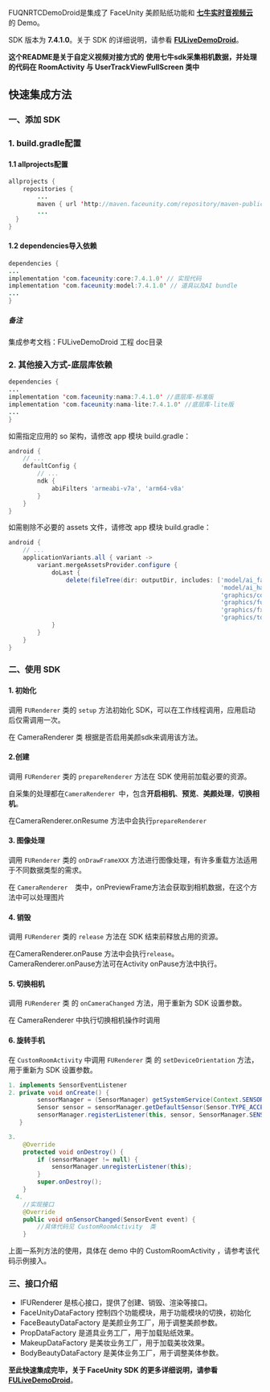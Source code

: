 FUQNRTCDemoDroid是集成了 FaceUnity 美颜贴纸功能和 **[七牛实时音视频云](https://developer.qiniu.com/pili/sdk/3715/PLDroidMediaStreaming-overview)** 的 Demo。

SDK 版本为 **7.4.1.0**。关于 SDK 的详细说明，请参看 **[FULiveDemoDroid](https://github.com/Faceunity/FULiveDemoDroid/tree/master/doc)**。

**这个README是关于自定义视频对接方式的**
**使用七牛sdk采集相机数据，并处理的代码在 RoomActivity 与 UserTrackViewFullScreen 类中**

## 快速集成方法

### 一、添加 SDK

### 1. build.gradle配置

#### 1.1 allprojects配置
```java
allprojects {
    repositories {
        ...
        maven { url 'http://maven.faceunity.com/repository/maven-public/' }
        ...
  }
}
```

#### 1.2 dependencies导入依赖
```java
dependencies {
...
implementation 'com.faceunity:core:7.4.1.0' // 实现代码
implementation 'com.faceunity:model:7.4.1.0' // 道具以及AI bundle
...
}
```

##### 备注

集成参考文档：FULiveDemoDroid 工程 doc目录

### 2. 其他接入方式-底层库依赖

```java
dependencies {
...
implementation 'com.faceunity:nama:7.4.1.0' //底层库-标准版
implementation 'com.faceunity:nama-lite:7.4.1.0' //底层库-lite版
...
}
```

如需指定应用的 so 架构，请修改 app 模块 build.gradle：

```groovy
android {
    // ...
    defaultConfig {
        // ...
        ndk {
            abiFilters 'armeabi-v7a', 'arm64-v8a'
        }
    }
}
```

如需剔除不必要的 assets 文件，请修改 app 模块 build.gradle：

```groovy
android {
    // ...
    applicationVariants.all { variant ->
        variant.mergeAssetsProvider.configure {
            doLast {
                delete(fileTree(dir: outputDir, includes: ['model/ai_face_processor_lite.bundle',
                                                           'model/ai_hand_processor.bundle',
                                                           'graphics/controller.bundle',
                                                           'graphics/fuzzytoonfilter.bundle',
                                                           'graphics/fxaa.bundle',
                                                           'graphics/tongue.bundle']))
            }
        }
    }
}
```

### 二、使用 SDK

#### 1. 初始化

调用 `FURenderer` 类的  `setup` 方法初始化 SDK，可以在工作线程调用，应用启动后仅需调用一次。

在  CameraRenderer 类 根据是否启用美颜sdk来调用该方法。

#### 2.创建

调用 `FURenderer` 类的  `prepareRenderer` 方法在 SDK 使用前加载必要的资源。

自采集的处理都在`CameraRenderer `中，包含**开启相机**、**预览**、**美颜处理**，**切换相机**。

在CameraRenderer.onResume 方法中会执行`prepareRenderer`

#### 3. 图像处理

调用 `FURenderer` 类的  `onDrawFrameXXX` 方法进行图像处理，有许多重载方法适用于不同数据类型的需求。

在 `CameraRenderer  `类中，onPreviewFrame方法会获取到相机数据，在这个方法中可以处理图片

#### 4. 销毁

调用 `FURenderer` 类的  `release` 方法在 SDK 结束前释放占用的资源。

在CameraRenderer.onPause 方法中会执行`release`。CameraRenderer.onPause方法可在Activity onPause方法中执行。

#### 5. 切换相机

调用 `FURenderer` 类 的  `onCameraChanged` 方法，用于重新为 SDK 设置参数。

在 CameraRenderer 中执行切换相机操作时调用

#### 6. 旋转手机

在 `CustomRoomActivity` 中调用 `FURenderer` 类 的  `setDeviceOrientation` 方法，用于重新为 SDK 设置参数。

```java
1. implements SensorEventListener
2. private void onCreate() {
        sensorManager = (SensorManager) getSystemService(Context.SENSOR_SERVICE);
        Sensor sensor = sensorManager.getDefaultSensor(Sensor.TYPE_ACCELEROMETER);
        sensorManager.registerListener(this, sensor, SensorManager.SENSOR_DELAY_NORMAL);
   }

3.
    @Override
    protected void onDestroy() {
        if (sensorManager != null) {
            sensorManager.unregisterListener(this);
        }
        super.onDestroy();
    }
  4.
  	//实现接口
    @Override
    public void onSensorChanged(SensorEvent event) {
        //具体代码见 CustomRoomActivity  类
    }

```

上面一系列方法的使用，具体在 demo 中的 CustomRoomActivity ，请参考该代码示例接入。

### 三、接口介绍

- IFURenderer 是核心接口，提供了创建、销毁、渲染等接口。
- FaceUnityDataFactory 控制四个功能模块，用于功能模块的切换，初始化
- FaceBeautyDataFactory 是美颜业务工厂，用于调整美颜参数。
- PropDataFactory 是道具业务工厂，用于加载贴纸效果。
- MakeupDataFactory 是美妆业务工厂，用于加载美妆效果。
- BodyBeautyDataFactory 是美体业务工厂，用于调整美体参数。

**至此快速集成完毕，关于 FaceUnity SDK 的更多详细说明，请参看 [FULiveDemoDroid](https://github.com/Faceunity/FULiveDemoDroid/)**。